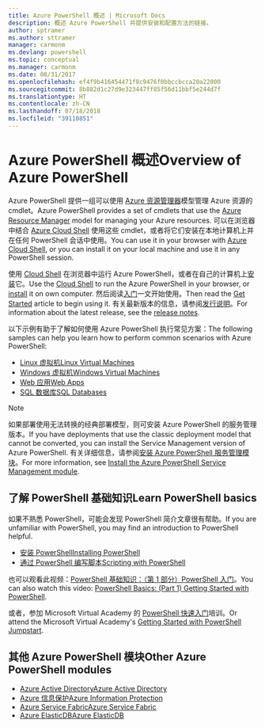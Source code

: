 ```yaml
---
title: Azure PowerShell 概述 | Microsoft Docs
description: 概述 Azure PowerShell 并提供安装和配置方法的链接。
author: sptramer
ms.author: sttramer
manager: carmonm
ms.devlang: powershell
ms.topic: conceptual
ms.manager: carmonm
ms.date: 08/31/2017
ms.openlocfilehash: ef4f9b416454471f8c9476f0bbccbcca20a22000
ms.sourcegitcommit: 8b882d1c27d9e323447ff85f56d11bbf5e244d7f
ms.translationtype: HT
ms.contentlocale: zh-CN
ms.lasthandoff: 07/18/2018
ms.locfileid: "39110851"
---
```

# <a name="overview-of-azure-powershell"></a><span data-ttu-id="694d4-103">Azure PowerShell 概述</span><span class="sxs-lookup"><span data-stu-id="694d4-103">Overview of Azure PowerShell</span></span>

<span data-ttu-id="694d4-104">Azure PowerShell 提供一组可以使用 [Azure 资源管理器](/azure/azure-resource-manager/resource-group-overview)模型管理 Azure 资源的 cmdlet。</span><span class="sxs-lookup"><span data-stu-id="694d4-104">Azure PowerShell provides a set of cmdlets that use the [Azure Resource Manager](/azure/azure-resource-manager/resource-group-overview) model for managing your Azure resources.</span></span> <span data-ttu-id="694d4-105">可以在浏览器中结合 [Azure Cloud Shell](/azure/cloud-shell/overview) 使用这些 cmdlet，或者将它们安装在本地计算机上并在任何 PowerShell 会话中使用。</span><span class="sxs-lookup"><span data-stu-id="694d4-105">You can use it in your browser with [Azure Cloud Shell](/azure/cloud-shell/overview), or you can install it on your local machine and use it in any PowerShell session.</span></span>

<span data-ttu-id="694d4-106">使用 [Cloud Shell](/azure/cloud-shell/overview) 在浏览器中运行 Azure PowerShell，或者在自己的计算机上[安装](install-azurerm-ps.md)它。</span><span class="sxs-lookup"><span data-stu-id="694d4-106">Use the [Cloud Shell](/azure/cloud-shell/overview) to run the Azure PowerShell in your browser, or [install](install-azurerm-ps.md) it on own computer.</span></span> <span data-ttu-id="694d4-107">然后阅读[入门](get-started-azureps.md)一文开始使用。</span><span class="sxs-lookup"><span data-stu-id="694d4-107">Then read the [Get Started](get-started-azureps.md) article to begin using it.</span></span> <span data-ttu-id="694d4-108">有关最新版本的信息，请参阅[发行说明](release-notes-azureps.md)。</span><span class="sxs-lookup"><span data-stu-id="694d4-108">For information about the latest release, see the [release notes](release-notes-azureps.md).</span></span>

<span data-ttu-id="694d4-109">以下示例有助于了解如何使用 Azure PowerShell 执行常见方案：</span><span class="sxs-lookup"><span data-stu-id="694d4-109">The following samples can help you learn how to perform common scenarios with Azure PowerShell:</span></span>

* [<span data-ttu-id="694d4-110">Linux 虚拟机</span><span class="sxs-lookup"><span data-stu-id="694d4-110">Linux Virtual Machines</span></span>](/azure/virtual-machines/virtual-machines-linux-powershell-samples?toc=/powershell/azure/toc.json)
* [<span data-ttu-id="694d4-111">Windows 虚拟机</span><span class="sxs-lookup"><span data-stu-id="694d4-111">Windows Virtual Machines</span></span>](/azure/virtual-machines/virtual-machines-windows-powershell-samples?toc=/powershell/azure/toc.json)
* [<span data-ttu-id="694d4-112">Web 应用</span><span class="sxs-lookup"><span data-stu-id="694d4-112">Web Apps</span></span>](/azure/app-service-web/app-service-powershell-samples?toc=/powershell/azure/toc.json)
* [<span data-ttu-id="694d4-113">SQL 数据库</span><span class="sxs-lookup"><span data-stu-id="694d4-113">SQL Databases</span></span>](/azure/sql-database/sql-database-powershell-samples?toc=/powershell/azure/toc.json)

> [!NOTE]
> <span data-ttu-id="694d4-114">如果部署使用无法转换的经典部署模型，则可安装 Azure PowerShell 的服务管理版本。</span><span class="sxs-lookup"><span data-stu-id="694d4-114">If you have deployments that use the classic deployment model that cannot be converted, you can install the Service Management version of Azure PowerShell.</span></span> <span data-ttu-id="694d4-115">有关详细信息，请参阅[安装 Azure PowerShell 服务管理模块](/powershell/azure/servicemanagement/install-azure-ps)。</span><span class="sxs-lookup"><span data-stu-id="694d4-115">For more information, see [Install the Azure PowerShell Service Management module](/powershell/azure/servicemanagement/install-azure-ps).</span></span>

## <a name="learn-powershell-basics"></a><span data-ttu-id="694d4-116">了解 PowerShell 基础知识</span><span class="sxs-lookup"><span data-stu-id="694d4-116">Learn PowerShell basics</span></span>

<span data-ttu-id="694d4-117">如果不熟悉 PowerShell，可能会发现 PowerShell 简介文章很有帮助。</span><span class="sxs-lookup"><span data-stu-id="694d4-117">If you are unfamiliar with PowerShell, you may find an introduction to PowerShell helpful.</span></span>

* [<span data-ttu-id="694d4-118">安装 PowerShell</span><span class="sxs-lookup"><span data-stu-id="694d4-118">Installing PowerShell</span></span>](/powershell/scripting/installing-windows-powershell)
* [<span data-ttu-id="694d4-119">通过 PowerShell 编写脚本</span><span class="sxs-lookup"><span data-stu-id="694d4-119">Scripting with PowerShell</span></span>](/powershell/scripting/scripting-with-windows-powershell)

<span data-ttu-id="694d4-120">也可以观看此视频：[PowerShell 基础知识：（第 1 部分）PowerShell 入门](https://channel9.msdn.com/Blogs/Taste-of-Premier/PowerShellBasicsPart1)。</span><span class="sxs-lookup"><span data-stu-id="694d4-120">You can also watch this video: [PowerShell Basics: (Part 1) Getting Started with PowerShell](https://channel9.msdn.com/Blogs/Taste-of-Premier/PowerShellBasicsPart1).</span></span>

<span data-ttu-id="694d4-121">或者，参加 Microsoft Virtual Academy 的 [PowerShell 快速入门](https://mva.microsoft.com/liveevents/powershell-jumpstart)培训。</span><span class="sxs-lookup"><span data-stu-id="694d4-121">Or attend the Microsoft Virtual Academy's [Getting Started with PowerShell Jumpstart](https://mva.microsoft.com/liveevents/powershell-jumpstart).</span></span>

## <a name="other-azure-powershell-modules"></a><span data-ttu-id="694d4-122">其他 Azure PowerShell 模块</span><span class="sxs-lookup"><span data-stu-id="694d4-122">Other Azure PowerShell modules</span></span>

* [<span data-ttu-id="694d4-123">Azure Active Directory</span><span class="sxs-lookup"><span data-stu-id="694d4-123">Azure Active Directory</span></span>](/powershell/azure/active-directory/)
* [<span data-ttu-id="694d4-124">Azure 信息保护</span><span class="sxs-lookup"><span data-stu-id="694d4-124">Azure Information Protection</span></span>](/powershell/azure/aip/)
* [<span data-ttu-id="694d4-125">Azure Service Fabric</span><span class="sxs-lookup"><span data-stu-id="694d4-125">Azure Service Fabric</span></span>](/powershell/azure/service-fabric/)
* [<span data-ttu-id="694d4-126">Azure ElasticDB</span><span class="sxs-lookup"><span data-stu-id="694d4-126">Azure ElasticDB</span></span>](/powershell/azure/elasticdbjobs/)